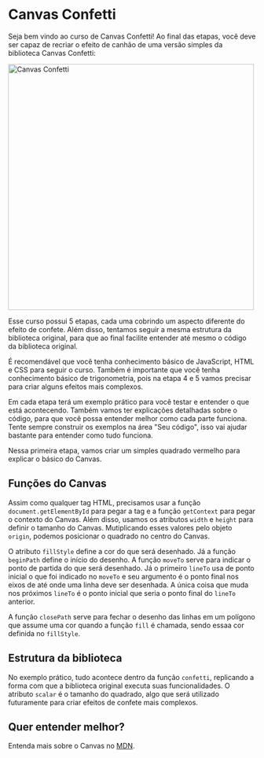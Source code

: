 # Canvas Confetti 

Seja bem vindo ao curso de Canvas Confetti! Ao final das etapas, você deve ser capaz de recriar o efeito de canhão de uma versão simples da biblioteca Canvas Confetti:

<img src="/canvas-confetti/square-1.gif" alt="Canvas Confetti" width="500">
<br />

Esse curso possui 5 etapas, cada uma cobrindo um aspecto diferente do efeito de confete. Além disso, tentamos seguir a mesma estrutura da biblioteca original, para que ao final facilite entender até mesmo o código da biblioteca original.

É recomendável que você tenha conhecimento básico de JavaScript, HTML e CSS para seguir o curso. Também é importante que você tenha conhecimento básico de trigonometria, pois na etapa 4 e 5 vamos precisar para criar alguns efeitos mais complexos.

Em cada etapa terá um exemplo prático para você testar e entender o que está acontecendo. Também vamos ter explicações detalhadas sobre o código, para que você possa entender melhor como cada parte funciona. Tente sempre construir os exemplos na área "Seu código", isso vai ajudar bastante para entender como tudo funciona.

Nessa primeira etapa, vamos criar um simples quadrado vermelho para explicar o básico do Canvas.


## Funções do Canvas

Assim como qualquer tag HTML, precisamos usar a função `document.getElementById` para pegar a tag e a função `getContext` para pegar o contexto do Canvas. Além disso, usamos os atributos `width` e `height` para definir o tamanho do Canvas. Mutiplicando esses valores pelo objeto `origin`, podemos posicionar o quadrado no centro do Canvas.

O atributo `fillStyle` define a cor do que será desenhado. Já a função `beginPath` define o início do desenho. A função `moveTo` serve para indicar o ponto de partida do que será desenhado. Já o primeiro `lineTo` usa de ponto inicial o que foi indicado no `moveTo` e seu argumento é o ponto final nos eixos de até onde uma linha deve ser desenhada. A única coisa que muda nos próximos `lineTo` é o ponto inicial que seria o ponto final do `lineTo` anterior.

A função `closePath` serve para fechar o desenho das linhas em um polígono que assume uma cor quando a função `fill` é chamada, sendo essaa cor definida no `fillStyle`.


## Estrutura da biblioteca

No exemplo prático, tudo acontece dentro da função `confetti`, replicando a forma com que a biblioteca original executa suas funcionalidades. O atributo `scalar` é o tamanho do quadrado, algo que será utilizado futuramente para criar efeitos de confete mais complexos.

## Quer entender melhor?

Entenda mais sobre o Canvas no [MDN](https://developer.mozilla.org/pt-BR/docs/Web/API/Canvas_API).
